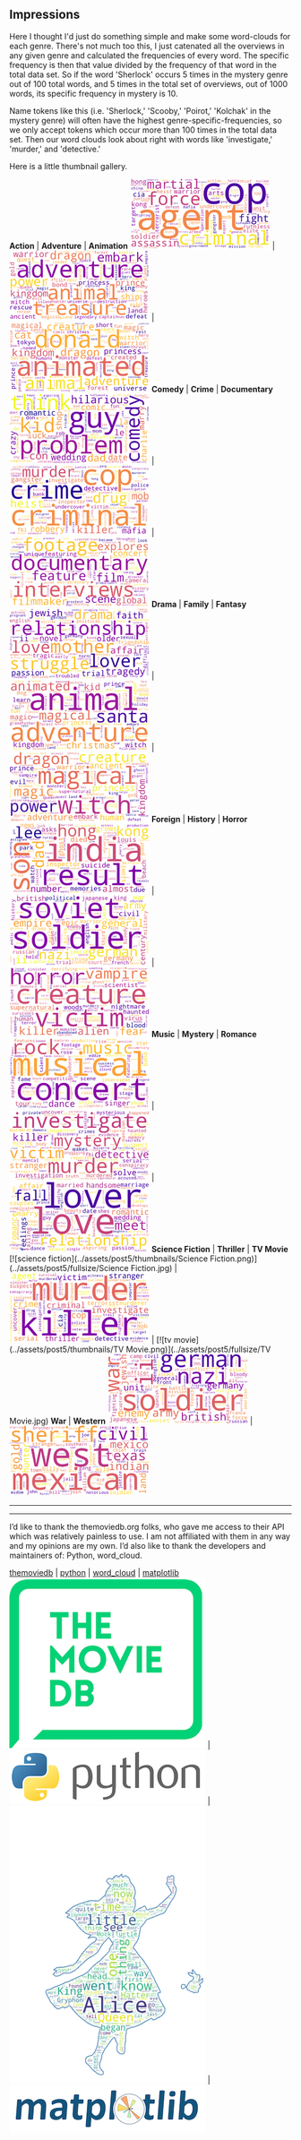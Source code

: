 Impressions
---

Here I thought I'd just do something simple and make some word-clouds for each genre. There's not much too this, I just catenated all the overviews in any given genre and calculated the frequencies of every word. The specific frequency is then that value divided by the frequency of that word in the total data set. So if the word 'Sherlock' occurs 5 times in the mystery genre out of 100 total words, and 5 times in the total set of overviews, out of 1000 words, its specific frequency in mystery is 10.

Name tokens like this (i.e. 'Sherlock,' 'Scooby,' 'Poirot,' 'Kolchak' in the mystery genre) will often have the highest genre-specific-frequencies, so we only accept tokens which occur more than 100 times in the total data set. Then our word clouds look about right with words like 'investigate,' 'murder,' and 'detective.'

Here is a little thumbnail gallery.


**Action** | **Adventure** | **Animation**
[![action](../assets/post5/thumbnails/Action.png)](../assets/post5/fullsize/Action.jpg) | [![adventure](../assets/post5/thumbnails/Adventure.png)](../assets/post5/fullsize/Adventure.jpg) | [![animation](../assets/post5/thumbnails/Animation.png)](../assets/post5/fullsize/Animation.jpg)
**Comedy** | **Crime** | **Documentary**
[![comedy](../assets/post5/thumbnails/Comedy.png)](../assets/post5/fullsize/Comedy.jpg) | [![crime](../assets/post5/thumbnails/Crime.png)](../assets/post5/fullsize/Crime.jpg) | [![documentary](../assets/post5/thumbnails/Documentary.png)](../assets/post5/fullsize/Documentary.jpg)
**Drama** | **Family** | **Fantasy**
[![drama](../assets/post5/thumbnails/Drama.png)](../assets/post5/fullsize/Drama.jpg) | [![family](../assets/post5/thumbnails/Family.png)](../assets/post5/fullsize/Family.jpg) | [![fantasy](../assets/post5/thumbnails/Fantasy.png)](../assets/post5/fullsize/Fantasy.jpg)
**Foreign** | **History** | **Horror**
[![foreign](../assets/post5/thumbnails/Foreign.png)](../assets/post5/fullsize/Foreign.jpg) | [![history](../assets/post5/thumbnails/History.png)](../assets/post5/fullsize/History.jpg) | [![horror](../assets/post5/thumbnails/Horror.png)](../assets/post5/fullsize/Horror.jpg)
**Music** | **Mystery** | **Romance**
[![music](../assets/post5/thumbnails/Music.png)](../assets/post5/fullsize/Music.jpg) | [![mystery](../assets/post5/thumbnails/Mystery.png)](../assets/post5/fullsize/Mystery.jpg) | [![romance](../assets/post5/thumbnails/Romance.png)](../assets/post5/fullsize/Romance.jpg)
**Science Fiction** | **Thriller** | **TV Movie**
[![science fiction](../assets/post5/thumbnails/Science Fiction.png)](../assets/post5/fullsize/Science Fiction.jpg) | [![thriller](../assets/post5/thumbnails/Thriller.png)](../assets/post5/fullsize/Thriller.jpg) | [![tv movie](../assets/post5/thumbnails/TV Movie.png)](../assets/post5/fullsize/TV Movie.jpg)
**War** | **Western**
[![war](../assets/post5/thumbnails/War.png)](../assets/post5/fullsize/War.jpg) | [![western](../assets/post5/thumbnails/Western.png)](../assets/post5/fullsize/Western.jpg)




---
---
I’d like to thank the themoviedb.org folks, who gave me access to their API which was relatively painless to use. I am not affiliated with them in any way and my opinions are my own. I’d also like to thank the developers and maintainers of: Python, word_cloud.

[themoviedb](https://www.themoviedb.org) | [python](https://www.python.org) | [word_cloud](https://www.github.com/amueller/word_cloud) | [matplotlib](https://www.matplotlib.org)
![the movie db](../assets/credit/tmdb.png) | ![python](../assets/credit/python.png) | ![word_cloud](../assets/credit/word_cloud.png) | ![matplotlib](../assets/credit/mpl.png)


<!--

---
---



---
# Mystery
![Mystery](../assets/post5/fullsize/Mystery.png)


---
# Documentary
![Documentary](../assets/post5/fullsize/Documentary.png)

---
# Foreign
![Foreign](../assets/post5/fullsize/Foreign.png)

---
# Drama
![Drama](../assets/post5/fullsize/Drama.png)

---
# Animation
![Animation](../assets/post5/fullsize/Animation.png)

---
# Action
![Action](../assets/post5/fullsize/Action.png)

---
# Music
![Music](../assets/post5/fullsize/Music.png)

---
# Fantasy
![Fantasy](../assets/post5/fullsize/Fantasy.png)

---
# Romance
![Romance](../assets/post5/fullsize/Romance.png)

---
# Crime
![Crime](../assets/post5/fullsize/Crime.png)

---
# Adventure
![Adventure](../assets/post5/fullsize/Adventure.png)

---
# History
![History](../assets/post5/fullsize/History.png)

---
# TV Movie
![TV Movie](../assets/post5/fullsize/TV Movie.png)

---
# Comedy
![Comedy](../assets/post5/fullsize/Comedy.png)

---
# Science Fiction
![Science Fiction](../assets/post5/fullsize/Science Fiction.png)

---
# Western
![Western](../assets/post5/fullsize/Western.png)

---
# Family
![Family](../assets/post5/fullsize/Family.png)

---
# Horror
![Horror](../assets/post5/fullsize/Horror.png)

---
# War
![War](../assets/post5/fullsize/War.png)

---
# Thriller
![Thriller](../assets/post5/fullsize/Thriller.png)


-->

